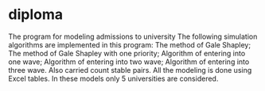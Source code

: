 # diploma
The program for modeling admissions to university
The following simulation algorithms are implemented in this program:
  The method of Gale Shapley;
  The method of Gale Shapley with one priority;
  Algorithm of entering into one wave;
  Algorithm of entering into two wave;
  Algorithm of entering into three wave.
Also carried count stable pairs. All the modeling is done using Excel tables. In these models only 5 universities are considered.
